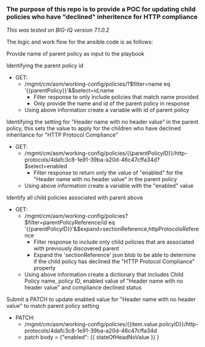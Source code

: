 ### The purpose of this repo is to provide a POC for updating child policies who have "declined" inheritence for HTTP compliance

_This was tested on BIG-IQ version 7.1.0.2_


The logic and work flow for the ansible code is as follows:

Provide name of parent policy as input to the playbook

Identifying the parent policy id
* GET:
    * /mgmt/cm/asm/working-config/policies/?$filter=name eq '{{parentPolicy}}'&$select=id,name
        * Filter response to only include policies that match name provided
        * Only provide the name and id of the parent policy in response
    * Using above information create a variable with id of parent policy

Identifying the setting for "Header name with no header value" in the parent policy, this sets the value to apply for the children who have declined inheritance for "HTTP Protocol Compliance"
* GET:
    * /mgmt/cm/asm/working-config/policies/{{parentPolicyID}}/http-protocols/4dafc3c8-1e91-39ba-a20d-46c47cffa34d?$select=enabled
        * Filter response to return only the value of "enabled" for the "Header name with no header value" in the parent policy
    * Using above information create a variable with the "enabled" value

Identify all child policies associated with parent above
* GET:
    * /mgmt/cm/asm/working-config/policies?$filter=parentPolicyReference/id eq '{{parentPolicyID}}'&$expand=sectionReference,httpProtocolsReference
        * Filter response to include only child policies that are associated with previously discovered parent
        * Expand the 'sectionReference' json blob to be able to determine if the child policy has declined the "HTTP Protocol Compliance" property
    * Using above information create a dictionary that includes Child Policy name, policy ID, enabled value of "Header name with no header value" and compliance declined status

Submit a PATCH to update enabled value for "Header name with no header value" to match parent policy setting
* PATCH:
    * /mgmt/cm/asm/working-config/policies/{{item.value.policyID}}/http-protocols/4dafc3c8-1e91-39ba-a20d-46c47cffa34d
    * patch body = {"enabled": {{ stateOfHeadNoValue }} } 


